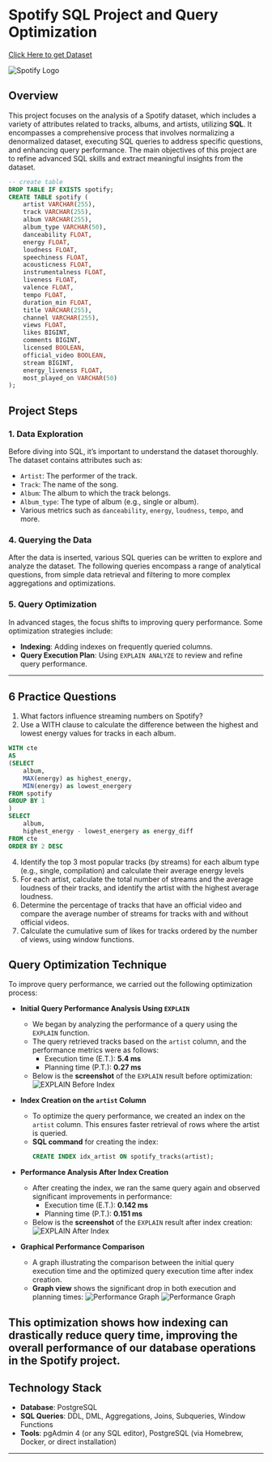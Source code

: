 # Spotify SQL Project and Query Optimization

[Click Here to get Dataset](https://www.kaggle.com/datasets/sanjanchaudhari/spotify-dataset)

![Spotify Logo](https://github.com/sofviyaa/Spotify-EDA-SQL/blob/main/header.jpeg)

## Overview
This project focuses on the analysis of a Spotify dataset, which includes a variety of attributes related to tracks, albums, and artists, utilizing **SQL**. It encompasses a comprehensive process that involves normalizing a denormalized dataset, executing SQL queries to address specific questions, and enhancing query performance. The main objectives of this project are to refine advanced SQL skills and extract meaningful insights from the dataset.

```sql
-- create table
DROP TABLE IF EXISTS spotify;
CREATE TABLE spotify (
    artist VARCHAR(255),
    track VARCHAR(255),
    album VARCHAR(255),
    album_type VARCHAR(50),
    danceability FLOAT,
    energy FLOAT,
    loudness FLOAT,
    speechiness FLOAT,
    acousticness FLOAT,
    instrumentalness FLOAT,
    liveness FLOAT,
    valence FLOAT,
    tempo FLOAT,
    duration_min FLOAT,
    title VARCHAR(255),
    channel VARCHAR(255),
    views FLOAT,
    likes BIGINT,
    comments BIGINT,
    licensed BOOLEAN,
    official_video BOOLEAN,
    stream BIGINT,
    energy_liveness FLOAT,
    most_played_on VARCHAR(50)
);
```
## Project Steps

### 1. Data Exploration
Before diving into SQL, it’s important to understand the dataset thoroughly. The dataset contains attributes such as:
- `Artist`: The performer of the track.
- `Track`: The name of the song.
- `Album`: The album to which the track belongs.
- `Album_type`: The type of album (e.g., single or album).
- Various metrics such as `danceability`, `energy`, `loudness`, `tempo`, and more.

### 4. Querying the Data
After the data is inserted, various SQL queries can be written to explore and analyze the dataset. The following queries encompass a range of analytical questions, from simple data retrieval and filtering to more complex aggregations and optimizations.

### 5. Query Optimization
In advanced stages, the focus shifts to improving query performance. Some optimization strategies include:
- **Indexing**: Adding indexes on frequently queried columns.
- **Query Execution Plan**: Using `EXPLAIN ANALYZE` to review and refine query performance.
  
---

## 6 Practice Questions
1. What factors influence streaming numbers on Spotify?
2. Use a WITH clause to calculate the difference between the highest and lowest energy values for tracks in each album.
```sql
WITH cte
AS
(SELECT 
	album,
	MAX(energy) as highest_energy,
	MIN(energy) as lowest_energery
FROM spotify
GROUP BY 1
)
SELECT 
	album,
	highest_energy - lowest_energery as energy_diff
FROM cte
ORDER BY 2 DESC
```
4. Identify the top 3 most popular tracks (by streams) for each album type (e.g., single, compilation) and calculate their average energy levels
5. For each artist, calculate the total number of streams and the average loudness of their tracks, and identify the artist with the highest average loudness.
6. Determine the percentage of tracks that have an official video and compare the average number of streams for tracks with and without official videos.
7. Calculate the cumulative sum of likes for tracks ordered by the number of views, using window functions.

## Query Optimization Technique 

To improve query performance, we carried out the following optimization process:

- **Initial Query Performance Analysis Using `EXPLAIN`**
    - We began by analyzing the performance of a query using the `EXPLAIN` function.
    - The query retrieved tracks based on the `artist` column, and the performance metrics were as follows:
        - Execution time (E.T.): **5.4 ms**
        - Planning time (P.T.): **0.27 ms**
    - Below is the **screenshot** of the `EXPLAIN` result before optimization:
      ![EXPLAIN Before Index](https://github.com/sofviyaa/Spotify-EDA-SQL/blob/main/speed%20before%20query.png)

- **Index Creation on the `artist` Column**
    - To optimize the query performance, we created an index on the `artist` column. This ensures faster retrieval of rows where the artist is queried.
    - **SQL command** for creating the index:
      ```sql
      CREATE INDEX idx_artist ON spotify_tracks(artist);
      ```

- **Performance Analysis After Index Creation**
    - After creating the index, we ran the same query again and observed significant improvements in performance:
        - Execution time (E.T.): **0.142 ms**
        - Planning time (P.T.): **0.151 ms**
    - Below is the **screenshot** of the `EXPLAIN` result after index creation:
      ![EXPLAIN After Index](https://github.com/sofviyaa/Spotify-EDA-SQL/blob/main/speed%20after%20query.png)

- **Graphical Performance Comparison**
    - A graph illustrating the comparison between the initial query execution time and the optimized query execution time after index creation.
    - **Graph view** shows the significant drop in both execution and planning times:
      ![Performance Graph](https://github.com/sofviyaa/Spotify-EDA-SQL/blob/main/graphical%20view%20before%20index.png)
      ![Performance Graph](https://github.com/sofviyaa/Spotify-EDA-SQL/blob/main/graphical%20view%20after%20index.png)

This optimization shows how indexing can drastically reduce query time, improving the overall performance of our database operations in the Spotify project.
---

## Technology Stack
- **Database**: PostgreSQL
- **SQL Queries**: DDL, DML, Aggregations, Joins, Subqueries, Window Functions
- **Tools**: pgAdmin 4 (or any SQL editor), PostgreSQL (via Homebrew, Docker, or direct installation)
---
